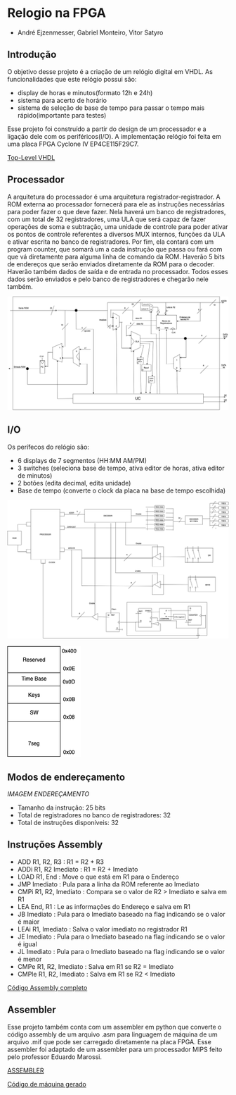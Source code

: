 # Relogio na FPGA

- André Ejzenmesser, Gabriel Monteiro, Vitor Satyro

## Introdução

O objetivo desse projeto é a criação de um relógio digital em VHDL. As funcionalidades que este relógio possui são:
 - display de horas e minutos(formato 12h e 24h)
 - sistema para acerto de horário
 - sistema de seleção de base de tempo para passar o tempo mais rápido(importante para testes)

Esse projeto foi construído a partir do design de um processador e a ligação dele com os periféricos(I/O). A implementação relógio foi feita em uma placa FPGA Cyclone IV EP4CE115F29C7.

[Top-Level VHDL](https://github.com/decoejz/relogio_FPGA/blob/master/relogio.vhd)

 
## Processador

A arquitetura do processador é uma arquitetura registrador-registrador. A ROM externa ao processador fornecerá para ele as instruções necessárias para poder fazer o que deve fazer. Nela haverá um banco de registradores, com um total de 32 registradores, uma ULA que será capaz de fazer operações de soma e subtração, uma unidade de controle para poder ativar os pontos de controle referentes a diversos MUX internos, funções da ULA e ativar escrita no banco de registradores. Por fim, ela contará com um program counter, que somará um a cada instrução que passa ou fará com que vá diretamente para alguma linha de comando da ROM. Haverão 5 bits de endereços que serão enviados diretamente da ROM para o decoder. Haverão também dados de saída e de entrada no processador. Todos esses dados serão enviados e pelo banco de registradores e chegarão nele também.


![alt text](https://github.com/decoejz/relogio_FPGA/blob/master/imagens/processador.png)

## I/O

Os perífecos do relógio são:

- 6 displays de 7 segmentos (HH:MM AM/PM)
- 3 switches (seleciona base de tempo, ativa editor de horas, ativa editor de minutos)
- 2 botões (edita decimal, edita unidade)
- Base de tempo (converte o clock da placa na base de tempo escolhida)

![alt text](https://github.com/decoejz/relogio_FPGA/blob/master/imagens/io.png)

![alt text](https://github.com/decoejz/relogio_FPGA/blob/master/imagens/mapamemoria.png)

## Modos de endereçamento 

*IMAGEM ENDEREÇAMENTO*

- Tamanho da instrução: 25 bits
- Total de registradores no banco de registradores: 32
- Total de instruções disponíveis: 32

## Instruções Assembly

- ADD R1, R2, R3 : R1 = R2 + R3
- ADDi R1, R2 Imediato : R1 = R2 + Imediato
- LOAD R1, End : Move o que está em R1 para o Endereço
- JMP Imediato : Pula para a linha da ROM referente ao Imediato
- CMPi R1, R2, Imediato : Compara se o valor de R2 > Imediato e salva em R1
- LEA End, R1 : Le as informações do Endereço e salva em R1
- JB Imediato : Pula para o Imediato baseado na flag indicando se o valor é maior
- LEAi R1, Imediato : Salva o valor imediato no registrador R1
- JE Imediato : Pula para o Imediato baseado na flag indicando se o valor é igual
- JL Imediato : Pula para o Imediato baseado na flag indicando se o valor é menor
- CMPe R1, R2, Imediato : Salva em R1 se R2 = Imediato
- CMPle R1, R2, Imediato : Salva em R1 se R2 < Imediato

[Código Assembly completo](https://github.com/decoejz/relogio_FPGA/blob/master/assembly/assembly.asm)

## Assembler

Esse projeto também conta com um assembler em python que converte o código assembly de um arquivo .asm para linguagem de máquina de um arquivo .mif que pode ser carregado diretamente na placa FPGA. Esse assembler foi adaptado de um assembler para um processador MIPS feito pelo professor Eduardo Marossi.

[ASSEMBLER](https://github.com/decoejz/relogio_FPGA/blob/master/python/assembler.py)

[Código de máquina gerado](https://github.com/decoejz/relogio_FPGA/blob/master/mif/initROM.mif)
